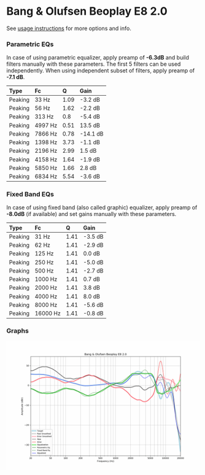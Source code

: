 # Bang & Olufsen Beoplay E8 2.0
See [usage instructions](https://github.com/jaakkopasanen/AutoEq#usage) for more options and info.

### Parametric EQs
In case of using parametric equalizer, apply preamp of **-6.3dB** and build filters manually
with these parameters. The first 5 filters can be used independently.
When using independent subset of filters, apply preamp of **-7.1 dB**.

| Type    | Fc      |    Q | Gain     |
|:--------|:--------|:-----|:---------|
| Peaking | 33 Hz   | 1.09 | -3.2 dB  |
| Peaking | 56 Hz   | 1.62 | -2.2 dB  |
| Peaking | 313 Hz  | 0.8  | -5.4 dB  |
| Peaking | 4997 Hz | 0.51 | 13.5 dB  |
| Peaking | 7866 Hz | 0.78 | -14.1 dB |
| Peaking | 1398 Hz | 3.73 | -1.1 dB  |
| Peaking | 2196 Hz | 2.99 | 1.5 dB   |
| Peaking | 4158 Hz | 1.64 | -1.9 dB  |
| Peaking | 5850 Hz | 1.66 | 2.8 dB   |
| Peaking | 6834 Hz | 5.54 | -3.6 dB  |

### Fixed Band EQs
In case of using fixed band (also called graphic) equalizer, apply preamp of **-8.0dB**
(if available) and set gains manually with these parameters.

| Type    | Fc       |    Q | Gain    |
|:--------|:---------|:-----|:--------|
| Peaking | 31 Hz    | 1.41 | -3.5 dB |
| Peaking | 62 Hz    | 1.41 | -2.9 dB |
| Peaking | 125 Hz   | 1.41 | 0.0 dB  |
| Peaking | 250 Hz   | 1.41 | -5.0 dB |
| Peaking | 500 Hz   | 1.41 | -2.7 dB |
| Peaking | 1000 Hz  | 1.41 | 0.7 dB  |
| Peaking | 2000 Hz  | 1.41 | 3.8 dB  |
| Peaking | 4000 Hz  | 1.41 | 8.0 dB  |
| Peaking | 8000 Hz  | 1.41 | -5.6 dB |
| Peaking | 16000 Hz | 1.41 | -0.8 dB |

### Graphs
![](./Bang%20&%20Olufsen%20Beoplay%20E8%202.0.png)